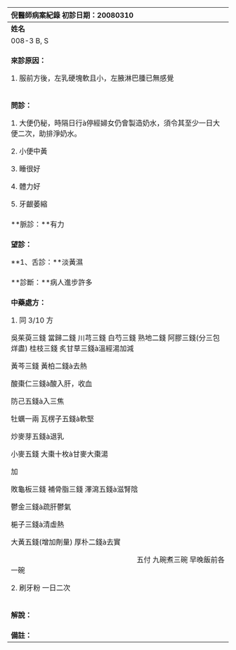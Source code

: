﻿|**倪醫師病案紀錄**           初診日期：20080310|
| :- |
|**姓名**|**性別**|**年齡及體型**|**來診日期**|
|008-3 B, S|女|59歲，中等|20080415|
|<p>**來診原因：**</p><p>1. 服前方後，左乳硬塊軟且小，左腋淋巴腫已無感覺</p>|
|<p>**問診：**</p><p>1. 大便仍秘，時隔日行à停經婦女仍會製造奶水，須令其至少一日大便二次，助排淨奶水。</p><p>2. 小便中黃</p><p>3. 睡很好</p><p>4. 體力好</p><p>5. 牙齦萎縮</p>|
|**脈診：**有力|
|<p>**望診：**</p><p>**1、舌診：**淡黃濕</p>|
|**診斷：**病人進步許多|
|<p>**中藥處方：**</p><p>1\. 同 3/10 方</p><p>吳茱萸三錢  當歸二錢  川芎三錢  白芍三錢  熟地二錢  阿膠三錢(分三包烊盡)  桂枝三錢  炙甘草三錢à溫經湯加減</p><p>黃芩三錢  黃柏二錢à去熱</p><p>酸棗仁三錢à酸入肝，收血</p><p>防己五錢à入三焦	</p><p>牡蠣一兩  瓦楞子五錢à軟堅</p><p>炒麥芽五錢à退乳</p><p>小麥五錢  大棗十枚à甘麥大棗湯</p><p>加 </p><p>敗龜板三錢  補骨脂三錢  澤瀉五錢à滋腎陰</p><p>鬱金三錢à疏肝鬱氣</p><p>梔子三錢à清虛熱</p><p>大黃五錢(增加劑量)  厚朴二錢à去實</p><p>`                                   `五付  九碗煮三碗  早晚飯前各一碗</p><p>2\. 刷牙粉  一日二次</p>|
|<p>**解說：**</p><p></p>|
|**備註：**|

